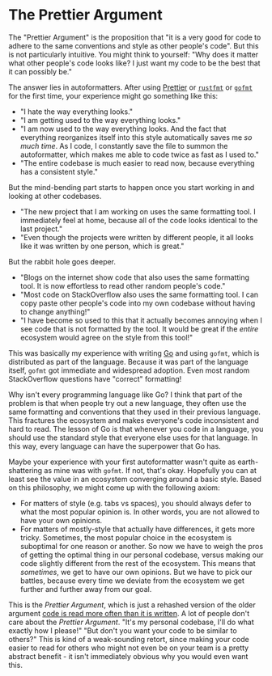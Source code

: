 # The Prettier Argument

The "Prettier Argument" is the proposition that "it is a very good for code to adhere to the same conventions and style as other people's code". But this is not particularly intuitive. You might think to yourself: "Why does it matter what other people's code looks like? I just want my code to be the best that it can possibly be."

The answer lies in autoformatters. After using [Prettier](https://prettier.io/) or [`rustfmt`](https://github.com/rust-lang/rustfmt) or [`gofmt`](https://pkg.go.dev/cmd/gofmt) for the first time, your experience might go something like this:

- "I hate the way everything looks."
- "I am getting used to the way everything looks."
- "I am now used to the way everything looks. And the fact that everything reorganizes itself into this style automatically saves me _so much time_. As I code, I constantly save the file to summon the autoformatter, which makes me able to code twice as fast as I used to."
- "The entire codebase is much easier to read now, because everything has a consistent style."

But the mind-bending part starts to happen once you start working in and looking at other codebases.

- "The new project that I am working on uses the same formatting tool. I immediately feel at home, because all of the code looks identical to the last project."
- "Even though the projects were written by different people, it all looks like it was written by one person, which is great."

But the rabbit hole goes deeper.

- "Blogs on the internet show code that also uses the same formatting tool. It is now effortless to read other random people's code."
- "Most code on StackOverflow also uses the same formatting tool. I can copy paste other people's code into my own codebase without having to change anything!"
- "I have become so used to this that it actually becomes annoying when I see code that is not formatted by the tool. It would be great if the _entire_ ecosystem would agree on the style from this tool!"

This was basically my experience with writing [Go](https://go.dev/) and using `gofmt`, which is distributed as part of the language. Because it was part of the language itself, `gofmt` got immediate and widespread adoption. Even most random StackOverflow questions have "correct" formatting!

Why isn't every programming language like Go? I think that part of the problem is that when people try out a new language, they often use the same formatting and conventions that they used in their previous language. This fractures the ecosystem and makes everyone's code inconsistent and hard to read. The lesson of Go is that whenever you code in a language, you should use the standard style that everyone else uses for that language. In this way, every language can have the superpower that Go has.

Maybe your experience with your first autoformatter wasn't quite as earth-shattering as mine was with `gofmt`. If not, that's okay. Hopefully you can at least see the value in an ecosystem converging around a basic style. Based on this philosophy, we might come up with the following axiom:

- For matters of style (e.g. tabs vs spaces), you should always defer to what the most popular opinion is. In other words, you are not allowed to have your own opinions.
- For matters of mostly-style that actually have differences, it gets more tricky. Sometimes, the most popular choice in the ecosystem is suboptimal for one reason or another. So now we have to weigh the pros of getting the optimal thing in our personal codebase, versus making our code slightly different from the rest of the ecosystem. This means that _sometimes_, we get to have our own opinions. But we have to pick our battles, because every time we deviate from the ecosystem we get further and further away from our goal.

This is the _Prettier Argument_, which is just a rehashed version of the older argument [code is read more often than it is written](https://skeptics.stackexchange.com/questions/48560/is-code-read-more-often-than-its-written). A lot of people don't care about the _Prettier Argument_. "It's my personal codebase, I'll do what exactly how I please!" "But don't you want your code to be similar to others?" This is kind of a weak-sounding retort, since making your code easier to read for others who might not even be on your team is a pretty abstract benefit - it isn't immediately obvious why you would even want this.
